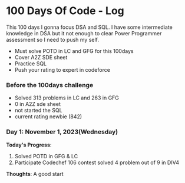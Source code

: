 # 100 Days Of Code - Log

This 100 days I gonna focus DSA and SQL. I have some intermediate knowledge in DSA but it not enough to clear Power Programmer assessment so I need to push my self. 
* Must solve POTD in LC and GFG for this 100days
* Cover A2Z SDE sheet
* Practice SQL
* Push your rating to expert in codeforce

### Before the 100days challenge
* Solved 313 problems in LC and 263 in GFG
* 0 in A2Z sde sheet
* not started the SQL
* current rating newbie (842)


### Day 1: November 1, 2023(Wednesday)

**Today's Progress**: 
1. Solved POTD in GFG & LC
2. Participate Codechef 106 contest solved 4 problem out of 9 in DIV4

**Thoughts**: A good start


